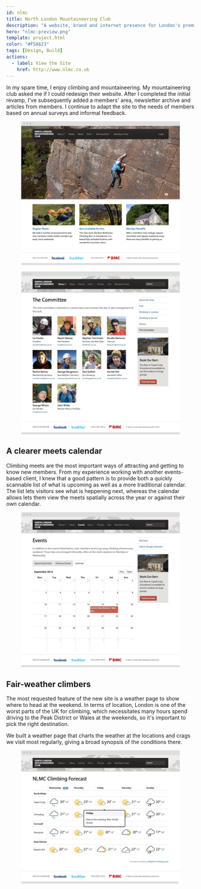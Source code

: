 ```yaml
---
id: nlmc
title: North London Mountaineering Club
description: "A website, brand and internet presence for London's premier climbing club"
hero: "nlmc-preview.png"
template: project.html
color: "#F5A623"
tags: [Design, Build]
actions:
  - label: View the Site
    href: http://www.nlmc.co.uk
---
```


In my spare time, I enjoy climbing and mountaineering. My mountaineering club asked me if I could redesign their website. After I completed the initial revamp, I've subsequently added a members' area, newsletter archive and articles from members. I continue to adapt the site to the needs of members based on annual surveys and informal feedback.

<figure class="figure">
  <img 
    alt="Home"
    src="screens/home.png"
    srcset="screens/home@2x.png 2x"
  >
</figure>

<figure class="figure">
  <img 
    alt="Home"
    src="screens/committee.png"
    srcset="screens/committee@2x.png 2x"
  >
</figure>

## A clearer meets calendar

Climbing meets are the most important ways of attracting and getting to know new members. From my experience working with another events-based client, I knew that a good pattern is to provide both a quickly scannable list of what is upcoming as well as a more traditional calendar. The list lets visitors see what is heppening next, whereas the calendar allows lets them view the meets spatially across the year or against their own calendar.

<figure class="figure">
  <img 
    alt="Home"
    src="screens/calendar.png"
    srcset="screens/calendar@2x.png 2x"
  >
</figure>

## Fair-weather climbers

The most requested feature of the new site is a weather page to show where to head at the weekend. In terms of location, London is one of the worst parts of the UK for climbing, which necessitates many hours spend driving to the Peak District or Wales at the weekends, so it's important to pick the right destination.

We built a weather page that charts the weather at the locations and crags we visit most regularly, giving a broad synopsis of the conditions there.

<figure class="figure">
  <img 
    alt="Home"
    src="screens/forecast.png"
    srcset="screens/forecast@2x.png 2x"
  >
</figure>


